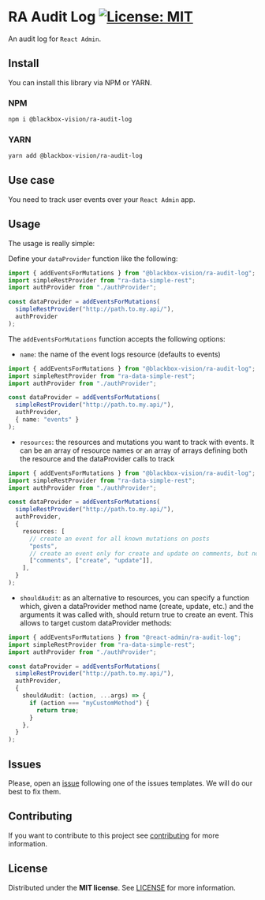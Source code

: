 # RA Audit Log [![License: MIT](https://img.shields.io/badge/License-MIT-brightgreen.svg)](https://opensource.org/licenses/MIT)

An audit log for `React Admin`.

## Install

You can install this library via NPM or YARN.

### NPM

```bash
npm i @blackbox-vision/ra-audit-log
```

### YARN

```bash
yarn add @blackbox-vision/ra-audit-log
```

## Use case

You need to track user events over your `React Admin` app.

## Usage

The usage is really simple:
 
Define your `dataProvider` function like the following:

```typescript
import { addEventsForMutations } from "@blackbox-vision/ra-audit-log";
import simpleRestProvider from "ra-data-simple-rest";
import authProvider from "./authProvider";

const dataProvider = addEventsForMutations(
  simpleRestProvider("http://path.to.my.api/"),
  authProvider
);
```

The `addEventsForMutations` function accepts the following options:

- `name`: the name of the event logs resource (defaults to events)

```typescript
import { addEventsForMutations } from "@blackbox-vision/ra-audit-log";
import simpleRestProvider from "ra-data-simple-rest";
import authProvider from "./authProvider";

const dataProvider = addEventsForMutations(
  simpleRestProvider("http://path.to.my.api/"),
  authProvider,
  { name: "events" }
);
```

- `resources`: the resources and mutations you want to track with events. It can be an array of resource names or an array of arrays defining both the resource and the dataProvider calls to track

```typescript
import { addEventsForMutations } from "@blackbox-vision/ra-audit-log";
import simpleRestProvider from "ra-data-simple-rest";
import authProvider from "./authProvider";

const dataProvider = addEventsForMutations(
  simpleRestProvider("http://path.to.my.api/"),
  authProvider,
  {
    resources: [
      // create an event for all known mutations on posts
      "posts",
      // create an event only for create and update on comments, but not for delete, deleteMany or updateMany
      ["comments", ["create", "update"]],
    ],
  }
);
```

- `shouldAudit`: as an alternative to resources, you can specify a function which, given a dataProvider method name (create, update, etc.) and the arguments it was called with, should return true to create an event. This allows to target custom dataProvider methods:

```typescript
import { addEventsForMutations } from "@react-admin/ra-audit-log";
import simpleRestProvider from "ra-data-simple-rest";
import authProvider from "./authProvider";

const dataProvider = addEventsForMutations(
  simpleRestProvider("http://path.to.my.api/"),
  authProvider,
  {
    shouldAudit: (action, ...args) => {
      if (action === "myCustomMethod") {
        return true;
      }
    },
  }
);
```

## Issues

Please, open an [issue](https://github.com/BlackBoxVision/react-admin-extensions/issues) following one of the issues templates. We will do our best to fix them.

## Contributing

If you want to contribute to this project see [contributing](https://github.com/BlackBoxVision/react-admin-extensions/blob/master/CONTRIBUTING.md) for more information.

## License

Distributed under the **MIT license**. See [LICENSE](https://github.com/BlackBoxVision/react-admin-extensions/blob/master/LICENSE) for more information.
